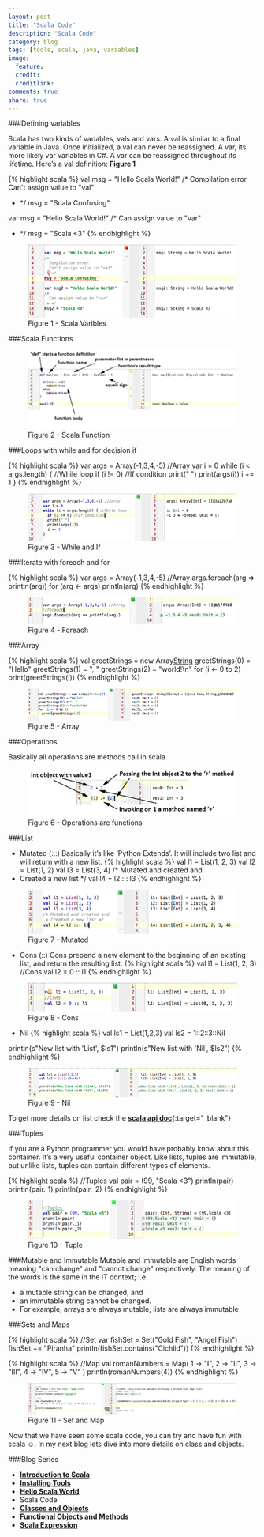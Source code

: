 ```yaml
---
layout: post
title: "Scala Code"
description: "Scala Code"
category: blog
tags: [tools, scala, java, variables]
image:
  feature:
  credit:
  creditlink:
comments: true
share: true
---
```


###Defining variables

Scala has two kinds of variables, vals and vars. A val is similar to a final variable in Java. Once initialized, a val can never be reassigned. A var, its more likely var variables in C#. A var can be reassigned throughout its lifetime. Here’s a val definition: **Figure 1**

{% highlight scala %}
 val msg = "Hello Scala World!"
/*
  Compilation error
  Can't assign value to "val"
 * */
msg = "Scala Confusing"

var msg = "Hello Scala World!"
/*
  Can assign value to "var"
 * */
msg = "Scala <3"
{% endhighlight %}

<figure>
  <a href="/blog/scala-blog-series/scala-varibles.png"><img src="/blog/scala-blog-series/scala-varibles.png" alt="image"></a>
  <figcaption>Figure 1 - Scala Varibles</figcaption>
</figure>

###Scala Functions

<figure>
  <a href="/blog/scala-blog-series/scala-funtion.png"><img src="/blog/scala-blog-series/scala-funtion.png" alt="image"></a>
  <figcaption>Figure 2 - Scala Function</figcaption>
</figure>

###Loops with while and for decision if

{% highlight scala %}
var args = Array(-1,3,4,-5) //Array
var i = 0
while (i < args.length) { //While loop
  if (i != 0) //If condition
  print(" ")
  print(args(i))
  i += 1
}
{% endhighlight %}

<figure>
  <a href="/blog/scala-blog-series/while-if.png"><img src="/blog/scala-blog-series/while-if.png" alt="image"></a>
  <figcaption>Figure 3 - While and If</figcaption>
</figure>

###Iterate with foreach and for

{% highlight scala %}
var args = Array(-1,3,4,-5) //Array
args.foreach(arg => println(arg))
for (arg <- args)
    println(arg)
{% endhighlight %}

<figure>
  <a href="/blog/scala-blog-series/scala-foreach.png"><img src="/blog/scala-blog-series/scala-foreach.png" alt="image"></a>
  <figcaption>Figure 4 - Foreach</figcaption>
</figure>

###Array

{% highlight scala %}
val greetStrings = new Array[String](3)
  greetStrings(0) = "Hello"
  greetStrings(1) = ", "
  greetStrings(2) = "world!\n"
  for (i <- 0 to 2)
    print(greetStrings(i))
{% endhighlight %}

<figure>
  <a href="/blog/scala-blog-series/scala-array.png"><img src="/blog/scala-blog-series/scala-array.png" alt="image"></a>
  <figcaption>Figure 5 - Array</figcaption>
</figure>

###Operations

Basically all operations are methods call in scala

<figure>
  <a href="/blog/scala-blog-series/scala-all-function.png"><img src="/blog/scala-blog-series/scala-all-function.png" alt="image"></a>
  <figcaption>Figure 6 - Operations are functions</figcaption>
</figure>

###List

* Mutated (:::)
Basically it’s like ‘Python Extends’. It will include two list and will return with a new list.
{% highlight scala %}
val l1 = List(1, 2, 3)
val l2 = List(1, 2)
val l3 = List(3, 4)
/* Mutated and created and
 * Created a new list */
val l4 = l2 ::: l3
{% endhighlight %}

<figure>
  <a href="/blog/scala-blog-series/scala-mutated.png"><img src="/blog/scala-blog-series/scala-mutated.png" alt="image"></a>
  <figcaption>Figure 7 - Mutated</figcaption>
</figure>

* Cons (::)
Cons prepend a new element to the beginning of an existing list, and return the resulting list.
{% highlight scala %}
val l1 = List(1, 2, 3)
//Cons
val l2 = 0 :: l1
{% endhighlight %}

<figure>
  <a href="/blog/scala-blog-series/scala-cons.png"><img src="/blog/scala-blog-series/scala-cons.png" alt="image"></a>
  <figcaption>Figure 8 - Cons</figcaption>
</figure>

* Nil
{% highlight scala %}
val ls1 = List(1,2,3)
val ls2 = 1::2::3::Nil

println(s"New list with 'List', $ls1")
println(s"New list with 'Nil', $ls2")
{% endhighlight %}

<figure>
  <a href="/blog/scala-blog-series/scala-nil.png"><img src="/blog/scala-blog-series/scala-nil.png" alt="image"></a>
  <figcaption>Figure 9 - Nil</figcaption>
</figure>

To get more details on list check the [**scala api doc**](http://www.scala-lang.org/api/current/index.html#scala.collection.immutable.List){:target="_blank"}

###Tuples

If you are a Python programmer you would have probably know about this container. It’s a very useful container object. Like lists, tuples are immutable, but unlike lists, tuples can contain different types of elements.

{% highlight scala %}
//Tuples
val pair = (99, "Scala <3")
println(pair)
println(pair._1)
println(pair._2)
{% endhighlight %}

<figure>
  <a href="/blog/scala-blog-series/scala-tuple.png"><img src="/blog/scala-blog-series/scala-tuple.png" alt="image"></a>
  <figcaption>Figure 10 - Tuple</figcaption>
</figure>

###Mutable and Immutable
Mutable and immutable are English words meaning "can change" and "cannot change" respectively. The meaning of the words is the same in the IT context; i.e.
*	a mutable string can be changed, and
*	an immutable string cannot be changed.
*	For example, arrays are always mutable; lists are always immutable

###Sets and Maps

{% highlight scala %}
//Set
var fishSet = Set("Gold Fish", "Angel Fish")
fishSet += "Piranha"
println(fishSet.contains("Cichlid"))
{% endhighlight %}


{% highlight scala %}
//Map
val romanNumbers = Map(
  1 -> "I", 2 -> "II", 3 -> "III", 4 -> "IV", 5 -> "V"
)
println(romanNumbers(4))
{% endhighlight %}

<figure>
  <a href="/blog/scala-blog-series/scala-map.png"><img src="/blog/scala-blog-series/scala-map.png" alt="image"></a>
  <figcaption>Figure 11 - Set and Map</figcaption>
</figure>

Now that we have seen some scala code, you can try and have fun with scala ☺. In my next blog lets dive into more details on class and objects.

###Blog Series
* [**Introduction to Scala**](/articles/introduction-to-scala/)
*	[**Installing Tools**](/blog/installing-tools/)
* [**Hello Scala World**](/blog/hello-scala-world/)
* Scala Code
* [**Classes and Objects**](/blog/classes-and-objects/)
* [**Functional Objects and Methods**](/blog/functinal-objects-methods/)
* [**Scala Expression**](/blog/scala-expression/)
